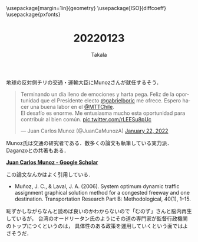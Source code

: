 ﻿---
title: 20220123
yesterday: 20220122
tomorrow: 20220124
days: 758
author: Takala
header-includes:
  - \usepackage[margin=1in]{geometry}
  - \usepackage[ISO]{diffcoeff}
  - \usepackage{pxfonts}
---


地球の反対側チリの交通・運輸大臣にMunozさんが就任するそう．



<blockquote class="twitter-tweet"><p lang="es" dir="ltr">Terminando un día lleno de emociones y harta pega. Feliz de la oportunidad que el Presidente electo <a href="https://twitter.com/gabrielboric?ref_src=twsrc%5Etfw">@gabrielboric</a> me ofrece. Espero hacer una buena labor en el <a href="https://twitter.com/MTTChile?ref_src=twsrc%5Etfw">@MTTChile</a>.<br>El desafío es enorme. Me entusiasma mucho esta oportunidad para contribuir al bien común. <a href="https://t.co/rLEESu8pUc">pic.twitter.com/rLEESu8pUc</a></p>&mdash; Juan Carlos Munoz (@JuanCaMunozA) <a href="https://twitter.com/JuanCaMunozA/status/1484721582610202628?ref_src=twsrc%5Etfw">January 22, 2022</a></blockquote> <script async src="https://platform.twitter.com/widgets.js" charset="utf-8"></script>



Munoz氏は交通の研究者である．数多くの論文も執筆している実力派．Daganzoとの共著もある．


**[Juan Carlos Munoz - Google Scholar](https://scholar.google.com/citations?user=6lhrINgAAAAJ&hl=en)**



この論文なんかはよく引用している．


* Muñoz, J. C., & Laval, J. A. (2006). System optimum dynamic traffic assignment graphical solution method for a congested freeway and one destination. Transportation Research Part B: Methodological, 40(1), 1–15.


恥ずかしながらなんと読めば良いのかわからないので「むのず」さんと脳内再生しているが，
台湾のオードリータン氏のようにその道の専門家が監督行政機関のトップにつくというのは，
具体性のある政策を運用していくという面ではよさそうだ．

